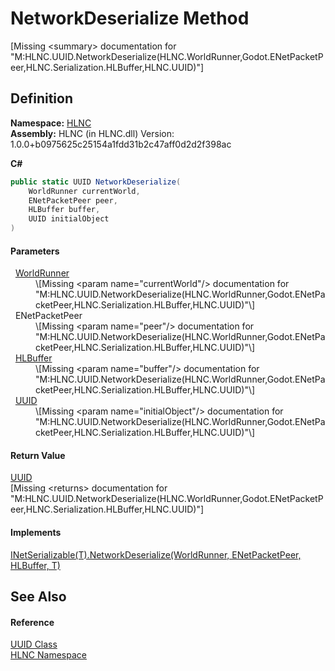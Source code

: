 # NetworkDeserialize Method


\[Missing &lt;summary&gt; documentation for "M:HLNC.UUID.NetworkDeserialize(HLNC.WorldRunner,Godot.ENetPacketPeer,HLNC.Serialization.HLBuffer,HLNC.UUID)"\]



## Definition
**Namespace:** <a href="N_HLNC">HLNC</a>  
**Assembly:** HLNC (in HLNC.dll) Version: 1.0.0+b0975625c25154a1fdd31b2c47aff0d2d2f398ac

**C#**
``` C#
public static UUID NetworkDeserialize(
	WorldRunner currentWorld,
	ENetPacketPeer peer,
	HLBuffer buffer,
	UUID initialObject
)
```



#### Parameters
<dl><dt>  <a href="T_HLNC_WorldRunner">WorldRunner</a></dt><dd>\[Missing &lt;param name="currentWorld"/&gt; documentation for "M:HLNC.UUID.NetworkDeserialize(HLNC.WorldRunner,Godot.ENetPacketPeer,HLNC.Serialization.HLBuffer,HLNC.UUID)"\]</dd><dt>  ENetPacketPeer</dt><dd>\[Missing &lt;param name="peer"/&gt; documentation for "M:HLNC.UUID.NetworkDeserialize(HLNC.WorldRunner,Godot.ENetPacketPeer,HLNC.Serialization.HLBuffer,HLNC.UUID)"\]</dd><dt>  <a href="T_HLNC_Serialization_HLBuffer">HLBuffer</a></dt><dd>\[Missing &lt;param name="buffer"/&gt; documentation for "M:HLNC.UUID.NetworkDeserialize(HLNC.WorldRunner,Godot.ENetPacketPeer,HLNC.Serialization.HLBuffer,HLNC.UUID)"\]</dd><dt>  <a href="T_HLNC_UUID">UUID</a></dt><dd>\[Missing &lt;param name="initialObject"/&gt; documentation for "M:HLNC.UUID.NetworkDeserialize(HLNC.WorldRunner,Godot.ENetPacketPeer,HLNC.Serialization.HLBuffer,HLNC.UUID)"\]</dd></dl>

#### Return Value
<a href="T_HLNC_UUID">UUID</a>  
\[Missing &lt;returns&gt; documentation for "M:HLNC.UUID.NetworkDeserialize(HLNC.WorldRunner,Godot.ENetPacketPeer,HLNC.Serialization.HLBuffer,HLNC.UUID)"\]

#### Implements
<a href="M_HLNC_INetSerializable_1_NetworkDeserialize">INetSerializable(T).NetworkDeserialize(WorldRunner, ENetPacketPeer, HLBuffer, T)</a>  


## See Also


#### Reference
<a href="T_HLNC_UUID">UUID Class</a>  
<a href="N_HLNC">HLNC Namespace</a>  
